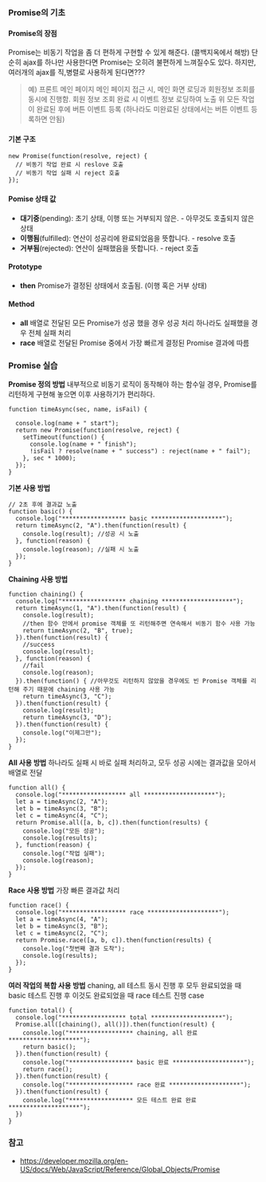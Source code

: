### Promise의 기초

#### Promise의 장점
Promise는 비동기 작업을 좀 더 편하게 구현할 수 있게 해준다. (콜백지옥에서 해방)
단순히 ajax를 하나만 사용한다면 Promise는 오히려 불편하게 느껴질수도 있다.
하지만, 여러개의 ajax를 직,병렬로 사용하게 된다면???

> 예) 프론트 메인 페이지
메인 페이지 접근 시, 메인 화면 로딩과 회원정보 조회를 동시에 진행함.
회원 정보 조회 완료 시 이벤트 정보 로딩하여 노출
위 모든 작업이 완료된 후에 버튼 이벤트 등록 (하나라도 미완료된 상태에서는 버튼 이벤트 등록하면 안됨)

#### 기본 구조

```
new Promise(function(resolve, reject) {
  // 비동기 작업 완료 시 reslove 호출
  // 비동기 작업 실패 시 reject 호출
});
```

#### Pomise 상태 값

  * **대기중**(pending): 초기 상태, 이행 또는 거부되지 않은. - 아무것도 호출되지 않은 상태
  * **이행됨**(fulfilled): 연산이 성공리에 완료되었음을 뜻합니다. - resolve 호출
  * **거부됨**(rejected): 연산이 실패했음을 뜻합니다. - reject 호출

#### Prototype

  * **then**
    Promise가 결정된 상태에서 호출됨. (이행 혹은 거부 상태)

#### Method

  * **all**
    배열로 전달된 모든 Promise가 성공 했을 경우 성공 처리
    하나라도 실패했을 경우 전체 실패 처리
  * **race**
    배열로 전달된 Promise 중에서 가장 빠르게 결정된 Promise 결과에 따름

### Promise 실습

**Promise 정의 방법**
내부적으로 비동기 로직이 동작해야 하는 함수일 경우, Promise를 리턴하게 구현해 놓으면 이후 사용하기가 편리하다.
```
function timeAsync(sec, name, isFail) {

  console.log(name + " start");
  return new Promise(function(resolve, reject) {
    setTimeout(function() {
      console.log(name + " finish");
      !isFail ? resolve(name + " success") : reject(name + " fail");
    }, sec * 1000);
  });
}
```

**기본 사용 방법**
```
// 2초 후에 결과값 노출
function basic() {
  console.log("****************** basic ********************");
  return timeAsync(2, "A").then(function(result) {
    console.log(result); //성공 시 노출
  }, function(reason) {
    console.log(reason); //실패 시 노출
  });
}
```

**Chaining 사용 방법**
```
function chaining() {
  console.log("****************** chaining ********************");
  return timeAsync(1, "A").then(function(result) {
    console.log(result);
    //then 함수 안에서 promise 객체를 또 리턴해주면 연속해서 비동기 함수 사용 가능
    return timeAsync(2, "B", true);
  }).then(function(result) {
    //success
    console.log(result);
  }, function(reason) {
    //fail
    console.log(reason);
  }).then(function() { //아무것도 리턴하지 않았을 경우에도 빈 Promise 객체를 리턴해 주기 때문에 chaining 사용 가능
    return timeAsync(3, "C");
  }).then(function(result) {
    console.log(result);
    return timeAsync(3, "D");
  }).then(function(result) {
    console.log("이제그만");
  });
}
```

**All 사용 방법**
하나라도 실패 시 바로 실패 처리하고, 모두 성공 시에는 결과값을 모아서 배열로 전달
```
function all() {
  console.log("****************** all ********************");
  let a = timeAsync(2, "A");
  let b = timeAsync(3, "B");
  let c = timeAsync(4, "C");
  return Promise.all([a, b, c]).then(function(results) {
    console.log("모든 성공");
    console.log(results);
  }, function(reason) {
    console.log("작업 실패");
    console.log(reason);
  });
}
```

**Race 사용 방법**
가장 빠른 결과값 처리
```
function race() {
  console.log("****************** race ********************");
  let a = timeAsync(4, "A");
  let b = timeAsync(3, "B");
  let c = timeAsync(2, "C");
  return Promise.race([a, b, c]).then(function(results) {
    console.log("첫번째 결과 도착");
    console.log(results);
  });
}
```

**여러 작업의 복합 사용 방법**
chaning, all 테스트 동시 진행 후 모두 완료되었을 때 basic 테스트 진행 후 이것도 완료되었을 때 race 테스트 진행 case
```
function total() {
  console.log("****************** total ********************");
  Promise.all([chaining(), all()]).then(function(result) {
    console.log("****************** chaining, all 완료 ********************");
    return basic();
  }).then(function(result) {
    console.log("****************** basic 완료 ********************");
    return race();
  }).then(function(result) {
    console.log("****************** race 완료 ********************");
  }).then(function(result) {
    console.log("****************** 모든 테스트 완료 완료 ********************");
  })
}
```


### 참고
  * https://developer.mozilla.org/en-US/docs/Web/JavaScript/Reference/Global_Objects/Promise
